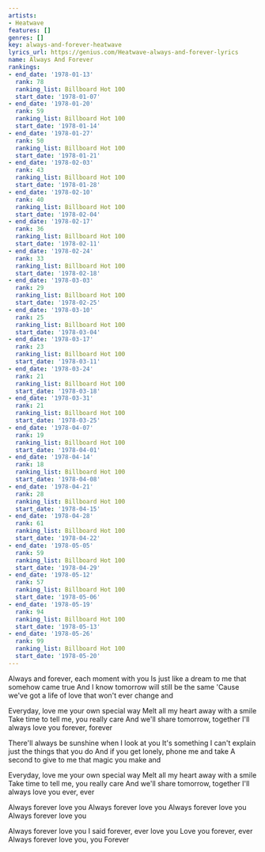 ```yaml
---
artists:
- Heatwave
features: []
genres: []
key: always-and-forever-heatwave
lyrics_url: https://genius.com/Heatwave-always-and-forever-lyrics
name: Always And Forever
rankings:
- end_date: '1978-01-13'
  rank: 78
  ranking_list: Billboard Hot 100
  start_date: '1978-01-07'
- end_date: '1978-01-20'
  rank: 59
  ranking_list: Billboard Hot 100
  start_date: '1978-01-14'
- end_date: '1978-01-27'
  rank: 50
  ranking_list: Billboard Hot 100
  start_date: '1978-01-21'
- end_date: '1978-02-03'
  rank: 43
  ranking_list: Billboard Hot 100
  start_date: '1978-01-28'
- end_date: '1978-02-10'
  rank: 40
  ranking_list: Billboard Hot 100
  start_date: '1978-02-04'
- end_date: '1978-02-17'
  rank: 36
  ranking_list: Billboard Hot 100
  start_date: '1978-02-11'
- end_date: '1978-02-24'
  rank: 33
  ranking_list: Billboard Hot 100
  start_date: '1978-02-18'
- end_date: '1978-03-03'
  rank: 29
  ranking_list: Billboard Hot 100
  start_date: '1978-02-25'
- end_date: '1978-03-10'
  rank: 25
  ranking_list: Billboard Hot 100
  start_date: '1978-03-04'
- end_date: '1978-03-17'
  rank: 23
  ranking_list: Billboard Hot 100
  start_date: '1978-03-11'
- end_date: '1978-03-24'
  rank: 21
  ranking_list: Billboard Hot 100
  start_date: '1978-03-18'
- end_date: '1978-03-31'
  rank: 21
  ranking_list: Billboard Hot 100
  start_date: '1978-03-25'
- end_date: '1978-04-07'
  rank: 19
  ranking_list: Billboard Hot 100
  start_date: '1978-04-01'
- end_date: '1978-04-14'
  rank: 18
  ranking_list: Billboard Hot 100
  start_date: '1978-04-08'
- end_date: '1978-04-21'
  rank: 28
  ranking_list: Billboard Hot 100
  start_date: '1978-04-15'
- end_date: '1978-04-28'
  rank: 61
  ranking_list: Billboard Hot 100
  start_date: '1978-04-22'
- end_date: '1978-05-05'
  rank: 59
  ranking_list: Billboard Hot 100
  start_date: '1978-04-29'
- end_date: '1978-05-12'
  rank: 57
  ranking_list: Billboard Hot 100
  start_date: '1978-05-06'
- end_date: '1978-05-19'
  rank: 94
  ranking_list: Billboard Hot 100
  start_date: '1978-05-13'
- end_date: '1978-05-26'
  rank: 99
  ranking_list: Billboard Hot 100
  start_date: '1978-05-20'
---
```

Always and forever, each moment with you
Is just like a dream to me that somehow came true
And I know tomorrow will still be the same
'Cause we've got a life of love that won't ever change and

Everyday, love me your own special way
Melt all my heart away with a smile
Take time to tell me, you really care
And we'll share tomorrow, together
I'll always love you forever, forever

There'll always be sunshine when I look at you
It's something I can't explain just the things that you do
And if you get lonely, phone me and take
A second to give to me that magic you make and

Everyday, love me your own special way
Melt all my heart away with a smile
Take time to tell me, you really care
And we'll share tomorrow, together
I'll always love you ever, ever

Always forever love you
Always forever love you
Always forever love you
Always forever love you

Always forever love you
I said forever, ever love you
Love you forever, ever
Always forever love you, you
Forever
